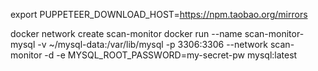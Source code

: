 export PUPPETEER_DOWNLOAD_HOST=https://npm.taobao.org/mirrors


docker network create scan-monitor
docker run --name scan-monitor-mysql -v ~/mysql-data:/var/lib/mysql  -p 3306:3306 --network scan-monitor -d -e MYSQL_ROOT_PASSWORD=my-secret-pw  mysql:latest